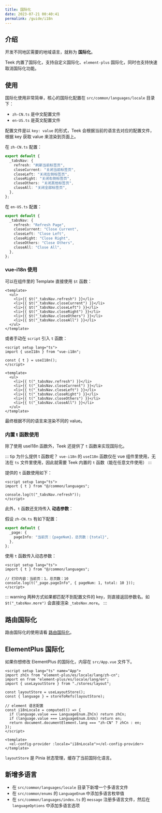 ```yaml
---
title: 国际化
date: 2023-07-21 00:40:41
permalink: /guide/i18n
---
```


## 介绍

开发不同地区需要的地域语言，就称为 **国际化**。

Teek 内置了国际化，支持自定义国际化、`element-plus` 国际化，同时也支持快速取消国际化功能。

## 使用

国际化使用非常简单，核心的国际化配置在 `src/common/languages/locale` 目录下：

- `zh-CN.ts` 是中文配置文件
- `en-US.ts` 是英文配置文件

配置文件是以 `key: value` 的形式，Teek 会根据当前的语言去对应的配置文件，根据 key 获取 value 来渲染到页面上。

在 `zh-CN.ts` 配置：

```ts
export default {
  _tabsNav: {
    refresh: "刷新当前标签页",
    closeCurrent: "关闭当前标签页",
    closeLeft: "关闭左侧标签页",
    closeRight: "关闭右侧标签页",
    closeOthers: "关闭其他标签页",
    closeAll: "关闭全部标签页",
  },
};
```

在 `en-US.ts` 配置：

```ts
export default {
  _tabsNav: {
    refresh: "Refresh Page",
    closeCurrent: "Close Current",
    closeLeft: "Close Left",
    closeRight: "Close Right",
    closeOthers: "Close Others",
    closeAll: "Close All",
  },
};
```

### vue-i18n 使用

可以在组件里的 Template 直接使用 `$t` 函数：

```vue
<template>
  <ul>
    <li>{{ $t("_tabsNav.refresh") }}</li>
    <li>{{ $t("_tabsNav.closeCurrent") }}</li>
    <li>{{ $t("_tabsNav.closeLeft") }}</li>
    <li>{{ $t("_tabsNav.closeRight") }}</li>
    <li>{{ $t("_tabsNav.closeOthers") }}</li>
    <li>{{ $t("_tabsNav.closeAll") }}</li>
  </ul>
</template>
```

或者手动在 `script` 引入 `t` 函数：

```vue
<script setup lang="ts">
import { useI18n } from "vue-i18n";

const { t } = useI18n();
</script>

<template>
  <ul>
    <li>{{ t("_tabsNav.refresh") }}</li>
    <li>{{ t("_tabsNav.closeCurrent") }}</li>
    <li>{{ t("_tabsNav.closeLeft") }}</li>
    <li>{{ t("_tabsNav.closeRight") }}</li>
    <li>{{ t("_tabsNav.closeOthers") }}</li>
    <li>{{ t("_tabsNav.closeAll") }}</li>
  </ul>
</template>
```

最终根据不同的语言来渲染不同的 value。

### 内置 t 函数使用

除了使用 useI18n 函数外，Teek 还提供了 `t` 函数来实现国际化。

::: tip 为什么提供 t 函数呢？
`vue-i18n` 的 `useI18n` 函数仅在 vue 组件里使用，无法在 `ts` 文件里使用，因此就需要 Teek 内置的 `t` 函数（能在任意文件使用）
:::

提供的 `t` 函数使用如下：

```vue
<script setup lang="ts">
import { t } from "@/common/languages";

console.log(t("_tabsNav.refresh"));
</script>
```

此外，`t` 函数还支持传入 **动态参数**：

假设 `zh-CN.ts` 有如下配置：

```ts
export default {
  _page: {
    pageInfo: "当前页：{pageNum}，总页数：{total}",
  },
};
```

使用 `t` 函数传入动态参数：

```vue
<script setup lang="ts">
import { t } from "@/common/languages";

// 打印内容：当前页：1，总页数：10
console.log(t("_page.pageInfo", { pageNum: 1, total: 10 }));
</script>
```

::: warning
两种方式如果都匹配不到配置文件的 key，则直接返回参数名。如 `$t("_tabsNav.more")` 会直接渲染 `_tabsNav.more`。
:::

## 路由国际化

路由国际化的使用请看 [路由国际化](/guide/route.html#多语言)。

## ElementPlus 国际化

如果你想修改 ElementPlus 的国际化，内容在 `src/App.vue` 文件下。

```vue
<script setup lang="ts" name="App">
import zhCn from "element-plus/es/locale/lang/zh-cn";
import en from "element-plus/es/locale/lang/en";
import { useLayoutStore } from "./stores/layout";

const layoutStore = useLayoutStore();
const { language } = storeToRefs(layoutStore);

// element 语言配置
const i18nLocale = computed(() => {
  if (language.value === LanguageEnum.ZhCn) return zhCn;
  if (language.value === LanguageEnum.EnUs) return en;
  return document.documentElement.lang === "zh-CN" ? zhCn : en;
});
</script>

<template>
  <el-config-provider :locale="i18nLocale"></el-config-provider>
</template>
```

`layoutStore` 是 Pinia 状态管理，缓存了当前国际化语言。

## 新增多语言

- 在 `src/common/languages/locale` 目录下新增一个多语言文件
- 在 `src/common/enums` 的 `LanguageEnum` 中添加多语言枚举值
- 在 `src/common/languages/index.ts` 的 `message` 注册多语言文件，然后在 `languageOptions` 中添加多语言选项
